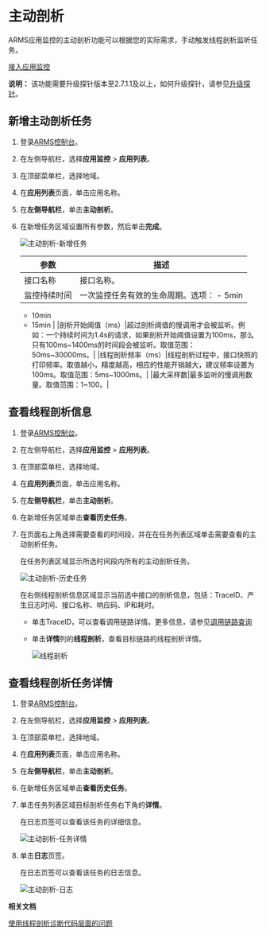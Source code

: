 # 主动剖析

ARMS应用监控的主动剖析功能可以根据您的实际需求，手动触发线程剖析监听任务。

[接入应用监控](/cn.zh-CN/应用监控/接入应用监控/应用监控接入概述.md)

**说明：** 该功能需要升级探针版本至2.7.1.1及以上，如何升级探针，请参见[升级探针](/cn.zh-CN/应用监控/升级探针.md)。

## 新增主动剖析任务

1.  登录[ARMS控制台](https://arms.console.aliyun.com/#/home)。

2.  在左侧导航栏，选择**应用监控** \> **应用列表**。

3.  在顶部菜单栏，选择地域。

4.  在**应用列表**页面，单击应用名称。

5.  在**左侧导航栏**，单击**主动剖析**。

6.  在新增任务区域设置所有参数，然后单击**完成**。

    ![主动剖析-新增任务](https://static-aliyun-doc.oss-accelerate.aliyuncs.com/assets/img/zh-CN/3144224161/p242798.png)

    |参数|描述|
    |--|--|
    |接口名称|接口名称。|
    |监控持续时间|一次监控任务有效的生命周期。选项：    -   5min
    -   10min
    -   15min |
    |剖析开始阈值（ms）|超过剖析阈值的慢调用才会被监听。例如：一个持续时间为1.4s的请求，如果剖析开始阈值设置为100ms，那么只有100ms~1400ms的时间段会被监听。取值范围：50ms~30000ms。|
    |线程剖析频率（ms）|线程剖析过程中，接口快照的打印频率。取值越小，精度越高，相应的性能开销越大，建议频率设置为100ms。取值范围：5ms~1000ms。|
    |最大采样数|最多监听的慢调用数量。取值范围：1~100。|


## 查看线程剖析信息

1.  登录[ARMS控制台](https://arms.console.aliyun.com/#/home)。

2.  在左侧导航栏，选择**应用监控** \> **应用列表**。

3.  在顶部菜单栏，选择地域。

4.  在**应用列表**页面，单击应用名称。

5.  在**左侧导航栏**，单击**主动剖析**。

6.  在新增任务区域单击**查看历史任务**。

7.  在页面右上角选择需要查看的时间段，并在在任务列表区域单击需要查看的主动剖析任务。

    在任务列表区域显示所选时间段内所有的主动剖析任务。

    ![主动剖析-历史任务](https://static-aliyun-doc.oss-accelerate.aliyuncs.com/assets/img/zh-CN/3144224161/p243147.png)

    在右侧线程剖析信息区域显示当前选中接口的剖析信息，包括：TraceID、产生日志时间、接口名称、响应码、IP和耗时。

    -   单击TraceID，可以查看调用链路详情。更多信息，请参见[调用链路查询](/cn.zh-CN/应用监控/控制台功能/调用链路查询.md)
    -   单击**详情**列的**线程剖析**，查看目标链路的线程剖析详情。

        ![线程剖析](https://static-aliyun-doc.oss-accelerate.aliyuncs.com/assets/img/zh-CN/3144224161/p243145.png)


## 查看线程剖析任务详情

1.  登录[ARMS控制台](https://arms.console.aliyun.com/#/home)。

2.  在左侧导航栏，选择**应用监控** \> **应用列表**。

3.  在顶部菜单栏，选择地域。

4.  在**应用列表**页面，单击应用名称。

5.  在**左侧导航栏**，单击**主动剖析**。

6.  在新增任务区域单击**查看历史任务**。

7.  单击任务列表区域目标剖析任务右下角的**详情**。

    在日志页签可以查看该任务的详细信息。

    ![主动剖析-任务详情](https://static-aliyun-doc.oss-accelerate.aliyuncs.com/assets/img/zh-CN/5805334161/p243943.png)

8.  单击**日志**页签。

    在日志页签可以查看该任务的日志信息。

    ![主动剖析-日志](https://static-aliyun-doc.oss-accelerate.aliyuncs.com/assets/img/zh-CN/5805334161/p243944.png)


**相关文档**  


[使用线程剖析诊断代码层面的问题](/cn.zh-CN/应用监控/使用教程/使用线程剖析诊断代码层面的问题.md)

